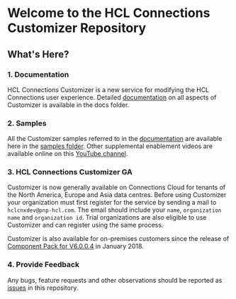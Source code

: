 # Welcome to the HCL Connections Customizer Repository 

## What's Here?
### 1. Documentation
HCL Connections Customizer is a new service for modifying the HCL Connections user experience. Detailed [documentation][1] on all aspects of Customizer is available in the docs folder. 

### 2. Samples
All the Customizer samples referred to in the [documentation][1] are available here in the [samples folder][2]. Other supplemental enablement videos are available online on this [YouTube channel][4].

### 3. HCL Connections Customizer GA   
Customizer is now generally available on Connections Cloud for tenants of the North America, Europe and Asia data centres. Before using Customizer your organization must first register for the service by sending a mail to `hclcnxdev@pnp-hcl.com`. The email should include your `name`, `organization name` and `organization id`. Trial organizations are also eligible to use Customizer and can register using the same process.
 
Customizer is also available for on-premises customers since the release of [Component Pack for V6.0.0.4][5] in January 2018.

### 4. Provide Feedback
Any bugs, feature requests and other observations should be reported as [issues][3] in this repository. 

[1]: https://github.com/ibmcnxdev/customizer/blob/master/docs/IBMConnectionsCustomizer.md
[2]: https://github.com/ibmcnxdev/customizer/tree/master/samples
[3]: https://github.com/ibmcnxdev/customizer/issues
[4]: https://www.youtube.com/playlist?list=PLaDSIoof-i95DcgxaxGgl3tdziBdyEfuE
[5]: http://www-01.ibm.com/common/ssi/ShowDoc.wss?docURL=/common/ssi/rep_ca/3/877/ENUSZP18-0053/index.html&lang=en&request_locale=en


